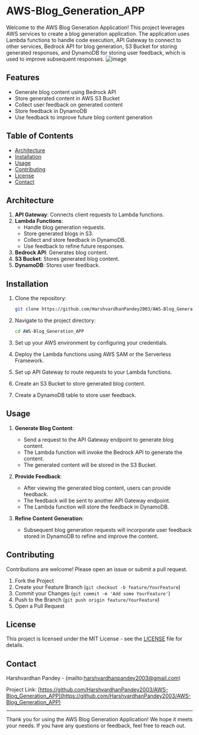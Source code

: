 # AWS-Blog_Generation_APP

Welcome to the AWS Blog Generation Application! This project leverages AWS services to create a blog generation application. The application uses Lambda functions to handle code execution, API Gateway to connect to other services, Bedrock API for blog generation, S3 Bucket for storing generated responses, and DynamoDB for storing user feedback, which is used to improve subsequent responses.
![image](https://github.com/user-attachments/assets/0ab75fdd-d1f5-4cd1-8ec0-b90986395585)


## Features

- Generate blog content using Bedrock API
- Store generated content in AWS S3 Bucket
- Collect user feedback on generated content
- Store feedback in DynamoDB
- Use feedback to improve future blog content generation

## Table of Contents

- [Architecture](#architecture)
- [Installation](#installation)
- [Usage](#usage)
- [Contributing](#contributing)
- [License](#license)
- [Contact](#contact)

## Architecture

1. **API Gateway**: Connects client requests to Lambda functions.
2. **Lambda Functions**: 
   - Handle blog generation requests.
   - Store generated blogs in S3.
   - Collect and store feedback in DynamoDB.
   - Use feedback to refine future responses.
3. **Bedrock API**: Generates blog content.
4. **S3 Bucket**: Stores generated blog content.
5. **DynamoDB**: Stores user feedback.

## Installation

1. Clone the repository:
    ```sh
    git clone https://github.com/HarshvardhanPandey2003/AWS-Blog_Generation_APP.git
    ```

2. Navigate to the project directory:
    ```sh
    cd AWS-Blog_Generation_APP
    ```

3. Set up your AWS environment by configuring your credentials.

4. Deploy the Lambda functions using AWS SAM or the Serverless Framework.

5. Set up API Gateway to route requests to your Lambda functions.

6. Create an S3 Bucket to store generated blog content.

7. Create a DynamoDB table to store user feedback.

## Usage

1. **Generate Blog Content**:
   - Send a request to the API Gateway endpoint to generate blog content.
   - The Lambda function will invoke the Bedrock API to generate the content.
   - The generated content will be stored in the S3 Bucket.

2. **Provide Feedback**:
   - After viewing the generated blog content, users can provide feedback.
   - The feedback will be sent to another API Gateway endpoint.
   - The Lambda function will store the feedback in DynamoDB.

3. **Refine Content Generation**:
   - Subsequent blog generation requests will incorporate user feedback stored in DynamoDB to refine and improve the content.

## Contributing

Contributions are welcome! Please open an issue or submit a pull request.

1. Fork the Project
2. Create your Feature Branch (`git checkout -b feature/YourFeature`)
3. Commit your Changes (`git commit -m 'Add some YourFeature'`)
4. Push to the Branch (`git push origin feature/YourFeature`)
5. Open a Pull Request

## License

This project is licensed under the MIT License - see the [LICENSE](LICENSE) file for details.

## Contact

Harshvardhan Pandey - (mailto:harshvardhanpandey2003@gmail.com)

Project Link: [https://github.com/HarshvardhanPandey2003/AWS-Blog_Generation_APP](https://github.com/HarshvardhanPandey2003/AWS-Blog_Generation_APP)

---

Thank you for using the AWS Blog Generation Application! We hope it meets your needs. If you have any questions or feedback, feel free to reach out.
